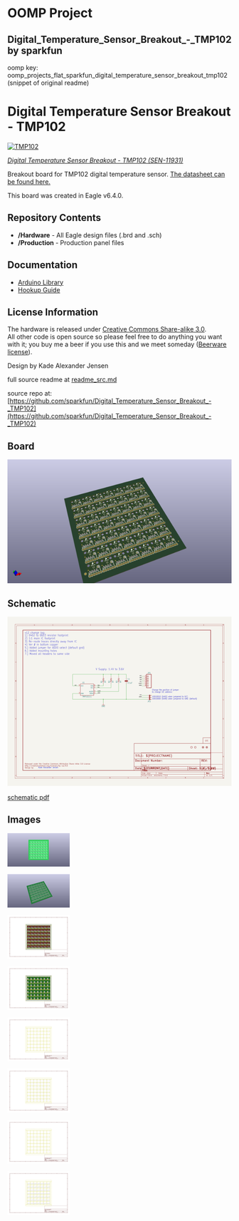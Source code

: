 # OOMP Project  
## Digital_Temperature_Sensor_Breakout_-_TMP102  by sparkfun  
  
oomp key: oomp_projects_flat_sparkfun_digital_temperature_sensor_breakout_tmp102  
(snippet of original readme)  
  
Digital Temperature Sensor Breakout - TMP102  
============================================  
  
[![TMP102](https://dlnmh9ip6v2uc.cloudfront.net//images/products/1/1/9/3/1/11931-01.jpg)](https://www.sparkfun.com/products/11931)  
  
[*Digital Temperature Sensor Breakout - TMP102 (SEN-11931)*](https://www.sparkfun.com/products/11931)  
  
Breakout board for TMP102 digital temperature sensor. [The datasheet can be found here.](https://www.sparkfun.com/datasheets/Sensors/Temperature/tmp102.pdf)  
  
This board was created in Eagle v6.4.0.   
  
Repository Contents  
-------------------  
  
* **/Hardware** - All Eagle design files (.brd and .sch)  
* **/Production** - Production panel files  
  
Documentation  
-------------------  
  
* [Arduino Library](https://github.com/sparkfun/SparkFun_TMP102_Arduino_Library)  
* [Hookup Guide](https://learn.sparkfun.com/tutorials/tmp102-digital-temperature-sensor-hookup-guide)  
  
License Information  
-------------------  
The hardware is released under [Creative Commons Share-alike 3.0](http://creativecommons.org/licenses/by-sa/3.0/).    
All other code is open source so please feel free to do anything you want with it; you buy me a beer if you use this and we meet someday ([Beerware license](http://en.wikipedia.org/wiki/Beerware)).  
  
Design by Kade Alexander Jensen  
  
  
  full source readme at [readme_src.md](readme_src.md)  
  
source repo at: [https://github.com/sparkfun/Digital_Temperature_Sensor_Breakout_-_TMP102](https://github.com/sparkfun/Digital_Temperature_Sensor_Breakout_-_TMP102)  
## Board  
  
[![working_3d.png](working_3d_600.png)](working_3d.png)  
## Schematic  
  
[![working_schematic.png](working_schematic_600.png)](working_schematic.png)  
  
[schematic pdf](working_schematic.pdf)  
## Images  
  
[![working_3D_bottom.png](working_3D_bottom_140.png)](working_3D_bottom.png)  
  
[![working_3D_top.png](working_3D_top_140.png)](working_3D_top.png)  
  
[![working_assembly_page_01.png](working_assembly_page_01_140.png)](working_assembly_page_01.png)  
  
[![working_assembly_page_02.png](working_assembly_page_02_140.png)](working_assembly_page_02.png)  
  
[![working_assembly_page_03.png](working_assembly_page_03_140.png)](working_assembly_page_03.png)  
  
[![working_assembly_page_04.png](working_assembly_page_04_140.png)](working_assembly_page_04.png)  
  
[![working_assembly_page_05.png](working_assembly_page_05_140.png)](working_assembly_page_05.png)  
  
[![working_assembly_page_06.png](working_assembly_page_06_140.png)](working_assembly_page_06.png)  
